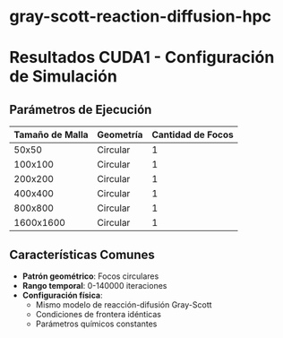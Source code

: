 # gray-scott-reaction-diffusion-hpc

# Resultados CUDA1 - Configuración de Simulación

## Parámetros de Ejecución
| Tamaño de Malla | Geometría      | Cantidad de Focos |
|-----------------|----------------|-------------------|
| 50x50           | Circular       | 1                 |
| 100x100         | Circular       | 1                 |
| 200x200         | Circular       | 1                 |
| 400x400         | Circular       | 1                 |
| 800x800         | Circular       | 1                 |
| 1600x1600       | Circular       | 1                 |

## Características Comunes
- **Patrón geométrico**: Focos circulares
- **Rango temporal**: 0-140000 iteraciones
- **Configuración física**: 
  - Mismo modelo de reacción-difusión Gray-Scott
  - Condiciones de frontera idénticas
  - Parámetros químicos constantes
